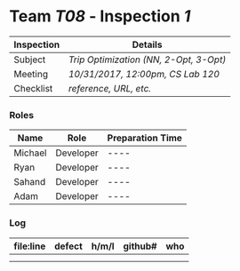 # Team *T08* - Inspection *1*
 
Inspection | Details
----- | -----
Subject | *Trip Optimization (NN, 2-Opt, 3-Opt)*
Meeting | *10/31/2017, 12:00pm, CS Lab 120*
Checklist | *reference, URL, etc.*

### Roles
Name | Role | Preparation Time
---- | ---- | ----
Michael | Developer | ----
Ryan | Developer | ----
Sahand | Developer | ----
Adam | Developer | ----

### Log
file:line | defect | h/m/l | github# | who
--- | --- |:---:|:---:| ---
 | | | |
 | | | |
 
